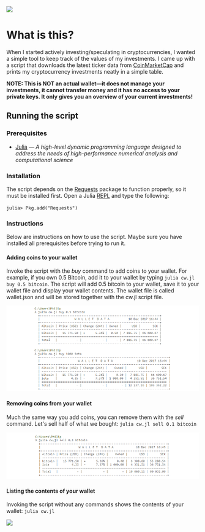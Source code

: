 ![](https://img.shields.io/github/license/philiparvidsson/Crypto-Wallet.svg)

# What is this?

When I started actively investing/speculating in cryptocurrencies, I wanted a simple tool to keep track of the values of my investments. I came up with a script that downloads the latest ticker data from [CoinMarketCap](https://coinmarketcap.com/) and prints my cryptocurrency investments neatly in a simple table.

**NOTE: This is NOT an actual wallet—it does not manage your investments, it cannot transfer money and it has no access to your private keys. It only gives you an overview of your current investments!**

## Running the script

### Prerequisites
* [Julia](https://julialang.org/) — *A high-level dynamic programming language designed to address the needs of high-performance numerical analysis and computational science*

### Installation

The script depends on the [Requests](https://github.com/JuliaWeb/Requests.jl) package to function properly, so it must be installed first. Open a Julia [REPL](https://en.wikipedia.org/wiki/Read%E2%80%93eval%E2%80%93print_loop) and type the following:

`julia> Pkg.add("Requests")`

### Instructions

Below are instructions on how to use the script. Maybe sure you have installed all prerequisites before trying to run it.

#### Adding coins to your wallet

Invoke the script with the *buy* command to add coins to your wallet. For example, if you own 0.5 Bitcoin, add it to your wallet by typing `julia cw.jl buy 0.5 bitcoin`. The script will add 0.5 bitcoin to your wallet, save it to your wallet file and display your wallet contents. The wallet file is called wallet.json and will be stored together with the cw.jl script file.

![](img/cw-buy.png)

#### Removing coins from your wallet

Much the same way you add coins, you can remove them with the *sell* command. Let's sell half of what we bought: `julia cw.jl sell 0.1 bitcoin`

![](img/cw-sell.png)

#### Listing the contents of your wallet

Invoking the script without any commands shows the contents of your wallet: `julia cw.jl`

![](img/cw-wallet.png)
